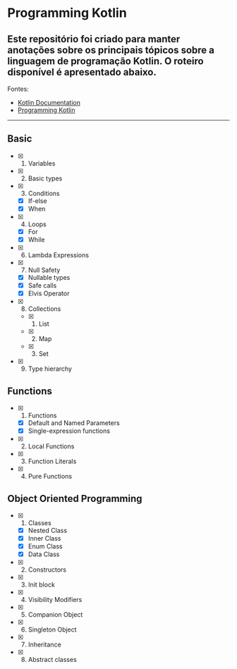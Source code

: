 
# Programming Kotlin

## Este repositório foi criado para manter anotações sobre os principais tópicos sobre a linguagem de programação Kotlin. O roteiro disponível é apresentado abaixo. 

Fontes: 
* [Kotlin Documentation](https://kotlinlang.org/docs/home.html)
* [Programming Kotlin](https://www.google.com.br/books/edition/Programming_Kotlin/x08oDwAAQBAJ?hl=en&gbpv=0)
---


## Basic
- [x] 1. Variables
- [x] 2. Basic types
- [x] 3. Conditions
  - [x] If-else
  - [x] When
- [x] 4. Loops
  - [x] For
  - [x] While
- [x] 6. Lambda Expressions
- [x] 7. Null Safety 
  - [x] Nullable types
  - [x] Safe calls
  - [x] Elvis Operator
- [x] 8. Collections 
  - [x] 1. List
  - [x] 2. Map
  - [x] 3. Set
- [x] 9. Type hierarchy

## Functions

- [x] 1. Functions
  - [x] Default and Named Parameters
  - [x] Single-expression functions
- [x] 2. Local Functions
- [x] 3. Function Literals
- [x] 4. Pure Functions 

## Object Oriented Programming

- [x] 1. Classes
  - [x] Nested Class
  - [x] Inner Class
  - [x] Enum Class
  - [x] Data Class  
- [x] 2. Constructors 
- [x] 3. Init block
- [x] 4. Visibility Modifiers
- [x] 5. Companion Object
- [x] 6. Singleton Object 
- [x] 7. Inheritance
- [x] 8. Abstract classes